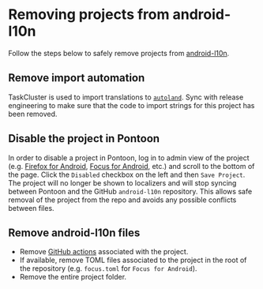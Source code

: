 # Removing projects from android-l10n

Follow the steps below to safely remove projects from [android-l10n](https://github.com/mozilla-l10n/android-l10n).

## Remove import automation

TaskCluster is used to import translations to [`autoland`](https://hg.mozilla.org/integration/autoland/). Sync with release engineering to make sure that the code to import strings for this project has been removed.

## Disable the project in Pontoon

In order to disable a project in Pontoon, log in to admin view of the project (e.g. [Firefox for Android](https://pontoon.mozilla.org/admin/projects/firefox-for-android/), [Focus for Android](https://pontoon.mozilla.org/admin/projects/focus-for-android/), etc.) and scroll to the bottom of the page. Click the `Disabled` checkbox on the left and then `Save Project`. The project will no longer be shown to localizers and will stop syncing between Pontoon and the GitHub `android-l10n` repository. This allows safe removal of the project from the repo and avoids any possible conflicts between files.

## Remove android-l10n files

* Remove [GitHub actions](https://github.com/mozilla-l10n/android-l10n/tree/main/.github/workflows) associated with the project.
* If available, remove TOML files associated to the project in the root of the repository (e.g. `focus.toml` for `Focus for Android`).
* Remove the entire project folder.
